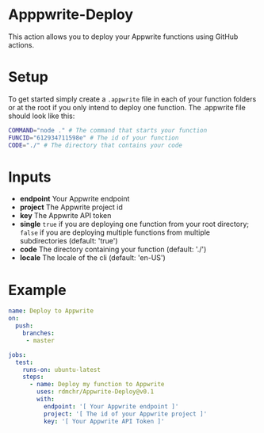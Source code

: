 # Apppwrite-Deploy
This action allows you to deploy your Appwrite functions using GitHub actions.

# Setup
To get started simply create a `.appwrite` file in each of your function folders or at the root if you only intend to deploy one function.
The .appwrite file should look like this:
```bash
COMMAND="node ." # The command that starts your function
FUNCID="612934711598e" # The id of your function
CODE="./" # The directory that contains your code
```

# Inputs

- **endpoint** Your Appwrite endpoint
- **project** The Appwrite project id
- **key** The Appwrite API token
- **single** `true` if you are deploying one function from your root directory; `false` if you are deploying multiple functions from multiple subdirectories (default: 'true')
- **code** The directory containing your function (default: './')
- **locale** The locale of the cli (default: 'en-US')

# Example

```YAML
name: Deploy to Appwrite
on:
  push:
    branches:
     - master

jobs:
  test:
    runs-on: ubuntu-latest
    steps:
      - name: Deploy my function to Appwrite
        uses: rdmchr/Appwrite-Deploy@v0.1
        with:
          endpoint: '[ Your Appwrite endpoint ]'
          project: '[ The id of your Appwrite project ]'
          key: '[ Your Appwrite API Token ]'
```